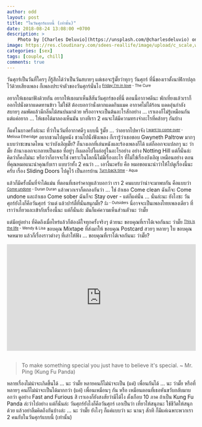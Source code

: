```yaml
---
author: odd
layout: post
title: "ในวันศุกร์แบบนี้ (เท่านั้น)"
date: 2018-08-24 13:08:00 +0700
description: >
    Photo by [Charles Deluvio](https://unsplash.com/@charlesdeluvio) on [Unsplash](https://unsplash.com/)
image: https://res.cloudinary.com/sdees-reallife/image/upload/c_scale,w_1024/v1535108622/charles-deluvio-451760-unsplash.jpg
categories: [sex]
tags: [couple, chill]
comments: true
---
```

วันศุกร์เป็นวันที่ใครๆ ก็รู้สึกได้ว่าเป็นวันสบายๆ แต่เธอจะรู้มั๊ยว่าทุกๆ วันศุกร์ ที่นี่ของเราตั้งนาฬิกาปลุกไว้ด้วยเสียงเพลง ก็เพลงประจำตัวของวันศุกร์นั่นไง <sup><sub>[Friday I'm in love](https://www.youtube.com/watch?v=mGgMZpGYiy8) - The Cure</sub></sup>

อยากให้เธอมาฟังด้วยกัน อยากให้เธอมาเห็นสีสันวันศุกร์ของที่นี่ ตอนนี้อากาศดีนะ พักเที่ยงแล้วเราก็ออกไปนั่งตากแดดทานข้าว ไม่ใช่สิ ต้องบอกว่านั่งตากแดดกินแมค อากาศไม่ได้ร้อน แดดอุ่นกำลังสบายๆ ลมพัดแล้วมีกลิ่นไม้สนปนมาด้วย หรืออาจจะเป็นต้นอะไรสักอย่าง ... เราเองก็ไม่รู้เหมือนกัน แต่แค่อยาก ... ให้เธอได้มาลองเห็นมัน บางทีเรา 2 คนจะได้มีความทรงจำอะไรที่คล้ายๆ กันบ้าง

ก็แค่ในบางครั้งล่ะนะ ที่ว่าในวันที่อากาศดีๆ แบบนี้ รู้มั๊ย ... ว่าอยากไปหาจัง <sup><sub>[I want to come over](https://www.youtube.com/watch?v=Ckt0TuK0qv0) - Melissa Etheridge</sub></sup> อยากชวนไปดูหนัง ชวนไปนั่งฟังเพลง ก็เรารู้ว่าเธอชอบ Gwyneth Paltrow มากๆ แบบว่าซะขนาดไหน จะว่าบังเอิญมั๊ย? ก็นางเอกที่เล่นหนังและร้องเพลงก็ได้ แต่ก็ออกจะแปลกๆ นะ ว่ามั๊ย ถ้านางเอกจะกลายเป็นเธอ ที่อยู่ๆ ก็เผลอไปโผล่อยู่ในอะไรอย่าง อย่าง Notting Hill แต่ก็นั่นล่ะ คิดว่าก็คงไม่นะ หรือว่าก็อาจจะใช่ เพราะในโลกนี้ไม่มีเรื่องอะไร ที่ไม่ใช่เรื่องบังเอิญ เหมือนอย่าง ตอนที่คุณหมอแนะนำคุณกับเรา แบบว่าทั้ง 2 คนว่า ... เอางี้นะครับ คือ หมอขอแนะนำว่าให้ไปดูเรื่องนี้นะครับ เรื่อง Sliding Doors ไปดูไว้ เป็นการบ้าน <sup><sub>[Turn back time](https://www.youtube.com/watch?v=Ls0WfopgR9k) - Aqua</sub></sup>

แล้วก็มีครั้งนั้นที่จำได้แม่น ที่ตอนที่เธอรำคาญแล้วบอกว่า เรา 2 คนแบบว่าน่าจะมาพบกัน คือแบบว่า <sup><sub>[Come undone](https://www.youtube.com/watch?v=Epj84QVw2rc) - Duran Duran</sub></sup> แล้วพวกเราก็ตกลงกันว่า ... ใช่ ถ้าเธอ Come clean ฉันก็จะ Come undone และถ้าเธอ Come sober ฉันก็จะ Stay over - แต่ก็แค่นั้น ... นั่นล่ะนะ ยังไงซะ วันศุกร์ยังไงก็คือวันศุกร์ ว่าแต่ แล้วปาร์ตี้ที่นั่นสนุกมั๊ย? <sup><sub>[ทิ้ง](https://www.youtube.com/watch?v=70RAw_wqLwg) - Outsiders</sub></sup> นี่อาจจะเป็นเพลงไทยเพลงเดียว ที่เราว่าเกี่ยวและเข้ากับเรื่องนี้นะ แต่ก็นั่นล่ะ มันก็แค่ความเห็นส่วนตัวนะ ว่ามั๊ย

แต่มีอยู่อย่าง ที่คิดถึงเมื่อไหร่แล้วก็ต้องดีใจทุกครั้งจริงๆ ด้วยนะ ขอบคุณที่เราได้เจอกันนะ ว่ามั๊ย <sup><sub>[This is the life](https://www.youtube.com/watch?v=T5L2qtGsKZo) - Wendy & Lisa</sub></sup> ขอบคุณ Mixtape ที่ส่งมาให้ ขอบคุณ Postcard สวยๆ หลายๆ ใบ ขอบคุณจดหมาย แล้วก็เรื่องราวต่างๆ ที่เล่าให้ฟัง ... ขอบคุณที่เราได้เจอกันนะ ว่ามั๊ย?

<div style="position:relative;width:100%;height:0;padding-bottom:56.25%;">
<iframe style="width:100%;height:100%;position:absolute;top:0;left:0;" src="https://www.youtube.com/embed/R5AVjv8nt_I" frameborder="0" allow="autoplay; encrypted-media" allowfullscreen>
</iframe>
</div><br/>

>To make something special you just have to believe it's special. ~ Mr. Ping (Kung Fu Panda)

หลายเรื่องไม่น่าจะเกิดขึ้นได้ ... นะ ว่ามั๊ย หลายคนก็ไม่น่าจะเป็น (แค่) เพื่อนกันได้ ... นะ ว่ามั๊ย หรือที่หลายๆ คนก็ไม่น่าจะเป็นได้มากกว่า (แค่) เพื่อนเหมือนๆ กัน หรือ เหมือนตอนที่เธอหันขวับกลับมาบอกว่า ดูอย่าง Fast and Furious สิ เราเองก็ยังสงสัยว่ามีได้ไง ตั้งเกือบ 10 ภาค ถ้าเป็น Kung Fu Panda ล่ะว่าไปอย่าง แต่ก็นั่นล่ะ วันศุกร์ยังไงก็คือวันศุกร์ เอาเป็นว่า เที่ยวให้สนุกนะ ใช้ชีวิตให้สนุกด้วย แล้วอย่าลืมคิดถึงกันบ้างล่ะ ... นะ ว่ามั๊ย ยังไงๆ ก็แค่แบบว่า นะ นานๆ สักที ก็มีแค่เฉพาะพวกเรา 2 คนกับในวันศุกร์แบบนี้ (เท่านั้น)
